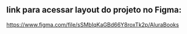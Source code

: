 ## link para acessar layout do projeto no Figma:

https://www.figma.com/file/sSMbIqKaGBd66Y8roxTk2p/AluraBooks
